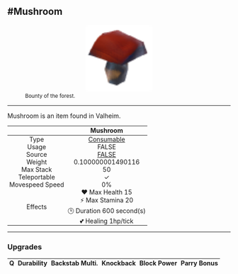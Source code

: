 <meta property="og:title" content="Mushroom - MoreValheim" /><meta property="og:type" content="website" /><meta property="og:image" content="/assets/mushroom.png" /><meta property="og:description" content="Mushroom is an item found in Valheim." /><meta name="theme-color" content="#546D78"><meta name="twitter:card" content="summary_large_image">
#Mushroom
-------------
<style>img {width:20px;}.tb {width:150px;display: block;margin-left: auto;margin-right: auto;}</style>

<style>.md-typeset table:not([class]) th:not([align]) {min-width:unset!important;}</style>
<style>td{padding:0em 0.3em!important;text-align:center!important;border-left:.05rem solid var(--md-default-fg-color--lightest)}</style>

<style>th{padding:0.1em 0.3em!important;text-align:center!important;font-weight:bold}</style>

<style>pre{text-align:right!important}</style>
<style>table tr td:first-child {border-left: 0;};</style>

<figure><img src="/assets/mushroom.png" class="tb" /><figcaption><small>Bounty of the forest.</small></figcaption></figure>

-------------

Mushroom is an item found in Valheim.

|        | Mushroom              |
| ----------- | ------------------------------------ |
| Type | [Consumable](../../types/consumable)
| Usage | FALSE<br>
| Source | [FALSE](../../items/false)
| Weight | 0.100000001490116 |
| Max Stack | 50 |
| Teleportable | ✓
| Movespeed Speed | 0%
| Effects | ❤️ Max Health 15<br>⚡ Max Stamina 20<br>🕒 Duration 600 second(s) <br>💕 Healing 1hp/tick <br>

-------------

### Upgrades
| Q | Durability | Backstab Multi. | Knockback | Block Power | Parry Bonus
| - | - | - | - | - | - 
